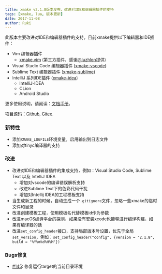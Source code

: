 ```yaml
---
title: xmake v2.1.8版本发布，改进对IDE和编辑器插件的支持
tags: [xmake, lua, 版本更新]
date: 2017-11-08
author: Ruki
---
```


此版本主要改进对IDE和编辑器插件的支持，目前xmake提供以下编辑器和IDE插件：

- Vim 编辑器插件
  - [xmake.vim](https://github.com/luzhlon/xmake.vim) (第三方插件，感谢[@luzhlon](https://github.com/luzhlon)提供)
- Visual Studio Code 编辑器插件 ([xmake-vscode](https://github.com/xmake-io/xmake-vscode))
- Sublime Text 编辑器插件 ([xmake-sublime](https://github.com/xmake-io/xmake-sublime))
- IntelliJ 系列IDE插件 ([xmake-idea](https://github.com/xmake-io/xmake-idea))
  - IntelliJ-IDEA 
  - CLion 
  - Android Studio 

更多使用说明，请阅读：[文档手册](https://xmake.io/zh/)。

项目源码：[Github](https://github.com/xmake-io/xmake), [Gitee](https://gitee.com/tboox/xmake).

### 新特性

* 添加`XMAKE_LOGFILE`环境变量，启用输出到日志文件
* 添加对tinyc编译器的支持

### 改进

* 改进对IDE和编辑器插件的集成支持，例如：Visual Studio Code, Sublime Text 以及 IntelliJ IDEA
  - 增加对vscode的编译错误解析支持
  - 改进Sublime Text下的色彩代码干扰
  - 增加对Intellij IDEA的工程模板支持
* 当生成新工程的时候，自动生成一个`.gitignore`文件，忽略一些xmake的临时文件和目录
* 改进创建模板工程，使用模板名代替模板id作为参数
* 改进macOS编译平台的探测，如果没有安装xcode也能够进行编译构建，如果有编译器的话
* 改进`set_config_header`接口，支持局部版本号设置，优先于全局`set_version`，例如：`set_config_header("config", {version = "2.1.8", build = "%Y%m%d%H%M"})`

### Bugs修复

* [#145](https://github.com/xmake-io/xmake/issues/145): 修复运行target的当前目录环境